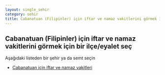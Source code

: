 ```yaml
---
layout: single_sehir
category: sehir
title: Cabanatuan (Filipinler) için iftar ve namaz vakitlerini görmek için bir ilçe/eyalet seç
---
```



## Cabanatuan (Filipinler) için iftar ve namaz vakitlerini görmek için bir ilçe/eyalet seç

Aşağıdaki listeden bir şehir ya da semt seçin


* [Cabanatuan için iftar ve namaz vakitleri](/iftar.html?sehir=Cabanatuan&ulke=Filipinler&state=Cabanatuan)

